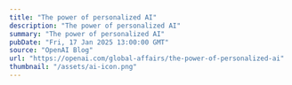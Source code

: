 ```yaml
---
title: "The power of personalized AI"
description: "The power of personalized AI"
summary: "The power of personalized AI"
pubDate: "Fri, 17 Jan 2025 13:00:00 GMT"
source: "OpenAI Blog"
url: "https://openai.com/global-affairs/the-power-of-personalized-ai"
thumbnail: "/assets/ai-icon.png"
---
```


